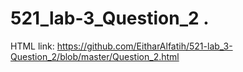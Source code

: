 # 521_lab-3_Question_2 . 
HTML link: https://github.com/EitharAlfatih/521-lab_3-Question_2/blob/master/Question_2.html
